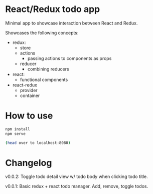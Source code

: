 # React/Redux todo app

Minimal app to showcase interaction between React and Redux.

Showcases the following concepts:

- redux:
  - store
  - actions
    - passing actions to components as props
  - reducer
    - combining reducers
- react:
  - functional components
- react-redux
  - provider
  - container

# How to use

```sh
npm install
npm serve

(head over to localhost:8080)
```

# Changelog

v0.0.2: Toggle todo detail view w/ todo body when clicking todo title.

v0.0.1: Basic redux + react todo manager. Add, remove, toggle todos.
